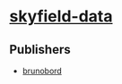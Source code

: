 # [skyfield-data](https://pypi.org/project/skyfield-data)



## Publishers
- [brunobord](https://pypi.org/user/brunobord)

